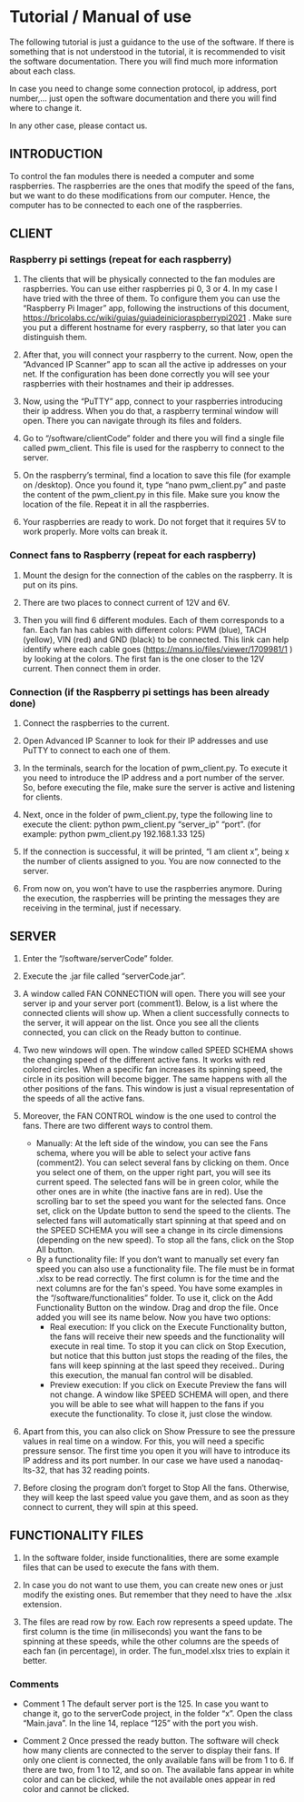 # Tutorial / Manual of use



The following tutorial is just a guidance to the use of the software. If there is something that is not understood in the tutorial, it is recommended to visit the software documentation. There you will find much more information about each class.


In case you need to change some connection protocol, ip address, port number,... just open the software documentation and there you will find where to change it.


In any other case, please contact us.


## INTRODUCTION


To control the fan modules there is needed a computer and some raspberries. The raspberries are the ones that modify the speed of the fans, but we want to do these modifications from our computer. Hence, the computer has to be connected to each one of the raspberries.



## CLIENT


### Raspberry pi settings (repeat for each raspberry)
1.  The clients that will be physically connected to the fan modules are raspberries. You can use either raspberries pi 0, 3 or 4. In my case I have tried with the three of them. To configure them you can use the “Raspberry Pi Imager” app, following the instructions of this document, https://bricolabs.cc/wiki/guias/guiadeinicioraspberrypi2021 . Make sure you put a different hostname for every raspberry, so that later you can distinguish them.


2.  After that, you will connect your raspberry to the current. Now, open the “Advanced IP Scanner” app to scan all the active ip addresses on your net. If the configuration has been done correctly you will see your raspberries with their hostnames and their ip addresses.


3.  Now, using the “PuTTY” app, connect to your raspberries introducing their ip address. When you do that, a raspberry terminal window will open. There you can navigate through its files and folders.


4.  Go to “/software/clientCode” folder and there you will find a single file called pwm_client. This file is used for the raspberry to connect to the server.


5.  On the raspberry’s terminal, find a location to save this file (for example on /desktop). Once you found it, type “nano pwm_client.py” and paste the content of the pwm_client.py in this file. Make sure you know the location of the file. Repeat it in all the raspberries.


6. Your raspberries are ready to work. Do not forget that it requires 5V to work properly. More volts can break it.


### Connect fans to Raspberry (repeat for each raspberry)
1.  Mount the design for the connection of the cables on the raspberry. It is put on its pins.


2. There are two places to connect current of 12V and 6V.


3. Then you will find 6 different modules. Each of them corresponds to a fan. Each fan has cables with different colors: PWM (blue), TACH (yellow), VIN (red) and GND (black) to be connected. This link can help identify where each cable goes (https://mans.io/files/viewer/1709981/1 ) by looking at the colors. The first fan is the one closer to the 12V current. Then connect them in order.




### Connection (if the Raspberry pi settings has been already done)
1.  Connect the raspberries to the current. 


2.  Open Advanced IP Scanner to look for their IP addresses and use PuTTY to connect to each one of them.


3.  In the terminals, search for the location of pwm_client.py. To execute it you need to introduce the IP address and a port number of the server. So, before executing the file, make sure the server is active and listening for clients.


4.  Next, once in the folder of pwm_client.py, type the following line to execute the client: python pwm_client.py “server_ip” “port”. (for example: python pwm_client.py 192.168.1.33 125)


5.  If the connection is successful, it will be printed, “I am client x”, being x the number of clients assigned to you. You are now connected to the server.


6.  From now on, you won’t have to use the raspberries anymore. During the execution, the raspberries will be printing the messages they are receiving in the terminal, just if necessary.


##  SERVER
1.  Enter the “/software/serverCode” folder.


2.  Execute the .jar file called “serverCode.jar”.


3.  A window called FAN CONNECTION will open. There you will see your server ip and your server port (comment1). Below, is a list where the connected clients will show up. When a client successfully connects to the server, it will appear on the list.
Once you see all the clients connected, you can click on the Ready button to continue.


4.  Two new windows will open. The window called SPEED SCHEMA shows the changing speed of the different active fans. It works with red colored circles. When a specific fan increases its spinning speed, the circle in its position will become bigger. The same happens with all the other positions of the fans. This window is just a visual representation of the speeds of all the active fans.


5.  Moreover, the FAN CONTROL window is the one used to control the fans. There are two different ways to control them.
    - Manually: At the left side of the window, you can see the Fans schema, where you will be able to select your active fans (comment2). You can select several fans by clicking on them. Once you select one of them, on the upper right part, you will see its current speed. The selected fans will be in green color, while the other ones are in white (the inactive fans are in red).
Use the scrolling bar to set the speed you want for the selected fans. Once set, click on the Update button to send the speed to the clients. The selected fans will automatically start spinning at that speed and on the SPEED SCHEMA you will see a change in its circle dimensions (depending on the new speed). To stop all the fans, click on the Stop All button.
    - By a functionality file: If you don’t want to manually set every fan speed you can also use a functionality file. The file must be in format .xlsx to be read correctly. The first column is for the time and the next columns are for the fan's speed. You have some examples in the “/software/functionalities” folder. To use it, click on the Add Functionality Button on the window. Drag and drop the file. Once added you will see its name below. Now you have two options:
        - Real execution: If you click on the Execute Functionality button, the fans will receive their new speeds and the functionality will execute in real time. To stop it you can click on Stop Execution, but notice that this button just stops the reading of the files, the fans will keep spinning at the last speed they received.. During this execution, the manual fan control will be disabled.
        - Preview execution: If you click on Execute Preview the fans will not change. A window like SPEED SCHEMA will open, and there you will be able to see what will happen to the fans if you execute the functionality. To close it, just close the window.


6. Apart from this, you can also click on Show Pressure to see the pressure values in real time on a window. For this, you will need a specific pressure sensor. The first time you open it you will have to introduce its IP address and its port number. In our case we have used a nanodaq-lts-32, that has 32 reading points.


7. Before closing the program don’t forget to Stop All the fans. Otherwise, they will keep the last speed value you gave them, and as soon as they connect to current, they will spin at this speed.


##  FUNCTIONALITY FILES


1. In the software folder, inside functionalities, there are some example files that can be used to execute the fans with them.


2. In case you do not want to use them, you can create new ones or just modify the existing ones. But remember that they need to have the .xlsx extension.


3. The files are read row by row. Each row represents a speed update. The first column is the time (in milliseconds) you want the fans to be spinning at these speeds, while the other columns are the speeds of each fan (in percentage), in order. The fun_model.xlsx tries to explain it better.
 
### Comments
- Comment 1
The default server port is the 125. In case you want to change it, go to the serverCode project, in the folder “x”. Open the class “Main.java”. In the line 14, replace “125” with the port you wish.


- Comment 2
Once pressed the ready button. The software will check how many clients are connected to the server to display their fans. If only one client is connected, the only available fans will be from 1 to 6. If there are two, from 1 to 12, and so on. The available fans appear in white color and can be clicked, while the not available ones appear in red color and cannot be clicked.
